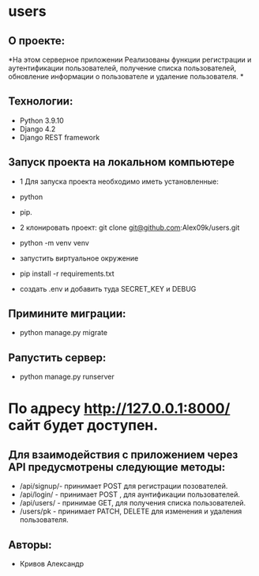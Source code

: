 # users
## О проекте:
*На этом серверное приложении Реализованы функции регистрации и аутентификации пользователей, получение списка пользователей, обновление информации о пользователе и
удаление пользователя. *

## Технологии:
- Python 3.9.10
- Django 4.2
- Django REST framework 

## Запуск проекта на локальном компьютере

- 1 Для запуска проекта необходимо иметь установленные: 
- python 
- pip.

- 2 клонировать проект: git clone git@github.com:Alex09k/users.git 
- python -m venv venv
- запустить виртуальное окружение
- pip install -r requirements.txt
- создать .env и добавить туда SECRET_KEY и DEBUG
## Примините миграции:
- python manage.py migrate
## Pапустить сервер:
- python manage.py runserver

# По адресу http://127.0.0.1:8000/ сайт будет доступен.

 ## Для взаимодействия с приложением через API предусмотрены следующие методы:

- /api/signup/- принимает POST для регистрации позователей.
- /api/login/ - принимает POST , для аунтификации пользователей.
- /api/users/ - принимае  GET, для получения списка пользователей.
- /users/pk - принимает PATCH, DELETE  для изменения и удаления пользователя.

## Авторы:
- Кривов Александр
